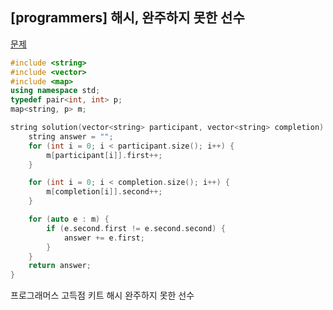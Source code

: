 ## [programmers] 해시, 완주하지 못한 선수

[문제](https://programmers.co.kr/learn/courses/30/lessons/42576)



```c++
#include <string>
#include <vector>
#include <map>
using namespace std;
typedef pair<int, int> p;
map<string, p> m;

string solution(vector<string> participant, vector<string> completion) {
	string answer = "";
	for (int i = 0; i < participant.size(); i++) {
		m[participant[i]].first++;
	}

	for (int i = 0; i < completion.size(); i++) {
		m[completion[i]].second++;
	}

	for (auto e : m) {
		if (e.second.first != e.second.second) {
			answer += e.first;
		}
	}
	return answer;
}
```





프로그래머스 고득점 키트 해시 완주하지 못한 선수


